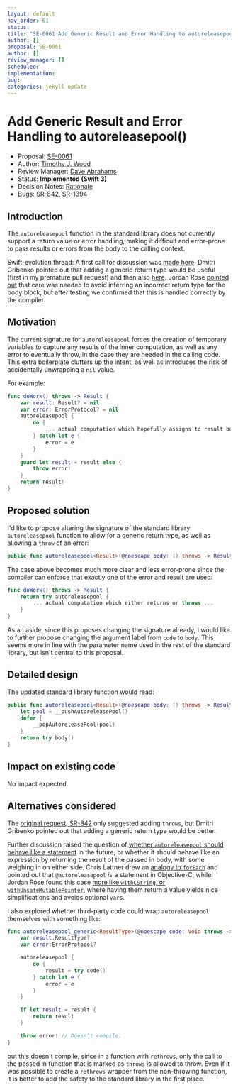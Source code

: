 ```yaml
---
layout: default
nav_order: 61
status: 
title: "SE-0061 Add Generic Result and Error Handling to autoreleasepool()"
author: []
proposal: SE-0061
author: []
review_manager: []
scheduled: 
implementation: 
bug: 
categories: jekyll update
---
```


# Add Generic Result and Error Handling to autoreleasepool()

* Proposal: [SE-0061](0061-autoreleasepool-signature.md)
* Author: [Timothy J. Wood](https://github.com/tjw)
* Review Manager: [Dave Abrahams](http://github.com/dabrahams)
* Status: **Implemented (Swift 3)**
* Decision Notes: [Rationale](https://lists.swift.org/pipermail/swift-evolution-announce/2016-May/000123.html)
* Bugs: [SR-842](https://bugs.swift.org/browse/SR-842), [SR-1394](https://bugs.swift.org/browse/SR-1394)

## Introduction

The `autoreleasepool` function in the standard library does not currently
support a return value or error handling, making it difficult and error-prone
to pass results or errors from the body to the calling context.

Swift-evolution thread: A first call for discussion was
[made here](https://lists.swift.org/pipermail/swift-evolution/Week-of-Mon-20160314/013054.html).
Dmitri Gribenko pointed out that adding a generic return type would be useful
(first in my premature pull request) and then also [here](https://lists.swift.org/pipermail/swift-evolution/Week-of-Mon-20160321/013059.html).
Jordan Rose [pointed out](https://lists.swift.org/pipermail/swift-evolution/Week-of-Mon-20160321/013077.html)
that care was needed to avoid inferring an incorrect return type for the body
block, but after testing we confirmed that this is handled correctly by
the compiler.

## Motivation

The current signature for `autoreleasepool` forces the creation of temporary
variables to capture any results of the inner computation, as well as any error
to eventually throw, in the case they are needed in the calling code. This extra
boilerplate clutters up the intent, as well as introduces the risk of
accidentally unwrapping a `nil` value.

For example:

```swift
func doWork() throws -> Result {
    var result: Result? = nil
    var error: ErrorProtocol? = nil
    autoreleasepool {
        do {
            ... actual computation which hopefully assigns to result but might not ...
        } catch let e {
            error = e
        }
    }
    guard let result = result else {
        throw error!
    }
    return result!
}
```

## Proposed solution

I'd like to propose altering the signature of the standard library
`autoreleasepool` function to allow for a generic return type, as well as
allowing a `throw` of an error:

```swift
public func autoreleasepool<Result>(@noescape body: () throws -> Result) rethrows -> Result
```

The case above becomes much more clear and less error-prone since the compiler
can enforce that exactly one of the error and result are used:

```swift
func doWork() throws -> Result {
    return try autoreleasepool {
        ... actual computation which either returns or throws ...
    }
}
```

As an aside, since this proposes changing the signature already, I would like
to further propose changing the argument label from `code` to `body`. This seems
more in line with the parameter name used in the rest of the standard library,
but isn't central to this proposal.

## Detailed design

The updated standard library function would read:

```swift
public func autoreleasepool<Result>(@noescape body: () throws -> Result) rethrows -> Result {
    let pool = __pushAutoreleasePool()
    defer {
        __popAutoreleasePool(pool)
    }
    return try body()
}
```

## Impact on existing code

No impact expected.

## Alternatives considered

The [original request, SR-842](https://bugs.swift.org/browse/SR-842) only
suggested adding `throws`, but Dmitri Gribenko pointed out that adding a generic
return type would be better.

Further discussion raised the question of [whether `autoreleasepool` should
behave like a statement](https://lists.swift.org/pipermail/swift-evolution/Week-of-Mon-20160328/013697.html)
in the future, or whether it should behave like an expression by returning the
result of the passed in body, with some weighing in on either side.
Chris Lattner drew an [analogy to `forEach`](https://lists.swift.org/pipermail/swift-evolution/Week-of-Mon-20160328/013697.html)
and pointed out that `@autoreleasepool` *is* a statement in Objective-C, while
Jordan Rose found this case [more like `withCString`, or
`withUnsafeMutablePointer`](https://lists.swift.org/pipermail/swift-evolution/Week-of-Mon-20160328/013698.html),
where having them return a value yields nice simplifications and avoids optional
`var`s.

I also explored whether third-party code could wrap `autoreleasepool` themselves
with something like:

```swift
func autoreleasepool_generic<ResultType>(@noescape code: Void throws -> ResultType) rethrows -> ResultType {
    var result:ResultType?
    var error:ErrorProtocol?

    autoreleasepool {
        do {
            result = try code()
        } catch let e {
            error = e
        }
    }

    if let result = result {
        return result
    }

    throw error! // Doesn't compile.
}
```
  
but this doesn't compile, since in a function with `rethrows`, only the call to
the passed in function that is marked as `throws` is allowed to throw.
Even if it was possible to create a `rethrows` wrapper from the non-throwing
function, it is better to add the safety to the standard library in the
first place.
